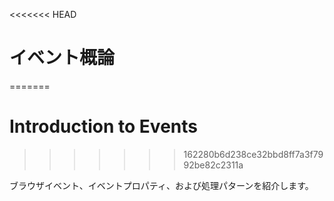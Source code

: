 <<<<<<< HEAD
# イベント概論
=======
# Introduction to Events
>>>>>>> 162280b6d238ce32bbd8ff7a3f7992be82c2311a

ブラウザイベント、イベントプロパティ、および処理パターンを紹介します。
